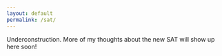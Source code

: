 ```yaml
---
layout: default
permalink: /sat/
---
```


Underconstruction. More of my thoughts about the new SAT will show up here soon!

